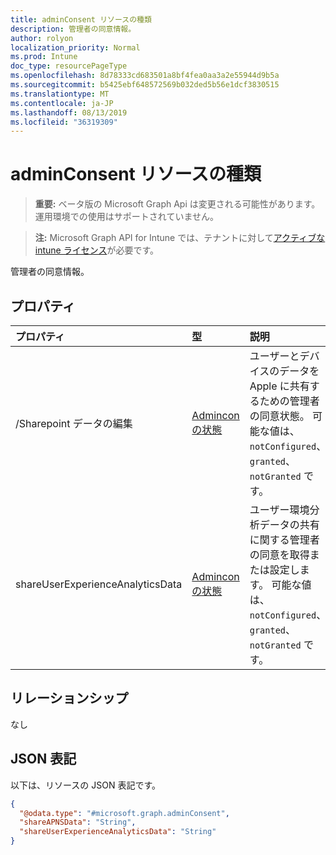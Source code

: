 ```yaml
---
title: adminConsent リソースの種類
description: 管理者の同意情報。
author: rolyon
localization_priority: Normal
ms.prod: Intune
doc_type: resourcePageType
ms.openlocfilehash: 8d78333cd683501a8bf4fea0aa3a2e55944d9b5a
ms.sourcegitcommit: b5425ebf648572569b032ded5b56e1dcf3830515
ms.translationtype: MT
ms.contentlocale: ja-JP
ms.lasthandoff: 08/13/2019
ms.locfileid: "36319309"
---
```

# <a name="adminconsent-resource-type"></a>adminConsent リソースの種類

> **重要:** ベータ版の Microsoft Graph Api は変更される可能性があります。運用環境での使用はサポートされていません。

> **注:** Microsoft Graph API for Intune では、テナントに対して[アクティブな intune ライセンス](https://go.microsoft.com/fwlink/?linkid=839381)が必要です。

管理者の同意情報。

## <a name="properties"></a>プロパティ
|プロパティ|型|説明|
|:---|:---|:---|
|/Sharepoint データの編集|[Adminconの状態](../resources/intune-devices-adminconsentstate.md)|ユーザーとデバイスのデータを Apple に共有するための管理者の同意状態。 可能な値は、`notConfigured`、`granted`、`notGranted` です。|
|shareUserExperienceAnalyticsData|[Adminconの状態](../resources/intune-devices-adminconsentstate.md)|ユーザー環境分析データの共有に関する管理者の同意を取得または設定します。 可能な値は、`notConfigured`、`granted`、`notGranted` です。|

## <a name="relationships"></a>リレーションシップ
なし

## <a name="json-representation"></a>JSON 表記
以下は、リソースの JSON 表記です。
<!-- {
  "blockType": "resource",
  "@odata.type": "microsoft.graph.adminConsent"
}
-->
``` json
{
  "@odata.type": "#microsoft.graph.adminConsent",
  "shareAPNSData": "String",
  "shareUserExperienceAnalyticsData": "String"
}
```



